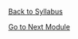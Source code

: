 [Back to Syllabus](./README.md#course-syllabus)


[Go to Next Module](./2_Example_Blockchain_Networks.md.md)
